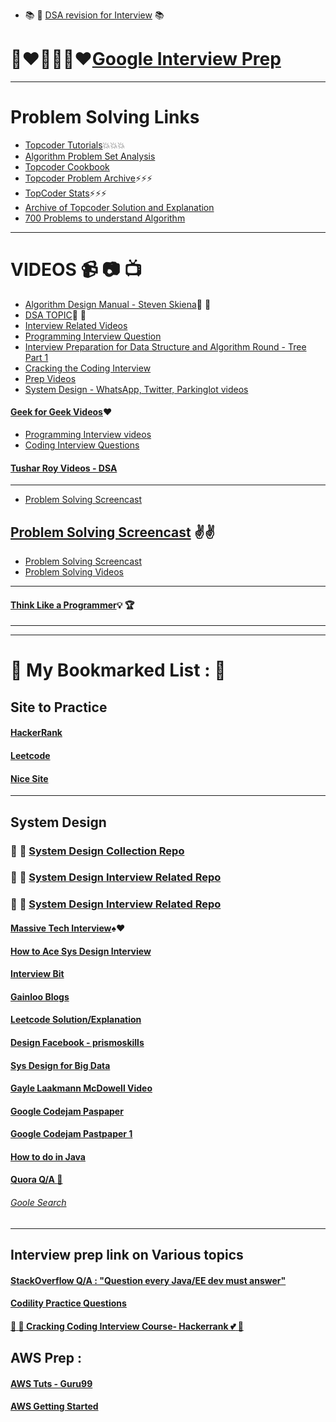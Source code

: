 * :books: :book: [DSA revision for Interview](http://www.columbia.edu/~jxz2101/#12) :books:

# :blue_heart::heart::yellow_heart::blue_heart::green_heart::heart:[Google Interview Prep](http://blog.gainlo.co/index.php/category/google-interview-preparation/)
---
# Problem Solving Links
* [Topcoder Tutorials](https://www.topcoder.com/community/data-science/data-science-tutorials/):boom::boom::boom:
* [Algorithm Problem Set Analysis](https://apps.topcoder.com/wiki/display/tc/Algorithm+Problem+Set+Analysis)
* [Topcoder Cookbook](https://apps.topcoder.com/forums/?module=Category&categoryID=4532)
* [Topcoder Problem Archive](https://community.topcoder.com/tc?module=ProblemArchive&sr=&er=&sc=&sd=&class=&cat=Search&div1l=&div2l=&mind1s=&mind2s=&maxd1s=&maxd2s=&wr=):zap::zap::zap:
* [TopCoder Stats](https://community.topcoder.com/stat?c=last_match):zap::zap::zap:
* [Archive of Topcoder Solution and Explanation](http://web.eecs.utk.edu/~plank/topcoder-writeups/)
* [700 Problems to understand Algorithm](http://praveendhinwacoding.blogspot.in/2013/06/700-problems-to-understand-you-complete.html)

---
# VIDEOS :video_camera: :camera: :tv: 
* [Algorithm Design Manual - Steven Skiena](https://www.youtube.com/playlist?list=PLOtl7M3yp-DV69F32zdK7YJcNXpTunF2b):bookmark: :book: 
* [DSA TOPIC](https://www.youtube.com/channel/UCmY63R8Xn20c6uIzcGgmI9A):cop: :metal: 
* [Interview Related Videos](https://www.youtube.com/channel/UCZSfwNcYIpqO8B9wnBg4HWA)
* [Programming Interview Question](https://www.youtube.com/playlist?list=PLamzFoFxwoNjPfxzaWqs7cZGsPYy0x_gI)
* [Interview Preparation for Data Structure and Algorithm Round - Tree Part 1](https://www.youtube.com/watch?v=TpMmcEwW524&t=1793s)
* [Cracking the Coding Interview](https://www.youtube.com/watch?v=4NIb9l3imAo&t=42s)
* [Prep Videos](https://www.youtube.com/channel/UCxX9wt5FWQUAAz4UrysqK9A/videos)
* [System Design - WhatsApp, Twitter, Parkinglot videos](https://www.youtube.com/channel/UC-vYrOAmtrx9sBzJAf3x_xw/videos)
#### [Geek for Geek Videos](https://www.youtube.com/watch?v=il_t1WVLNxk&list=PLqM7alHXFySGqCvcwfqqMrteqWukz9ZoE):hearts: 
* [Programming Interview videos](https://www.youtube.com/user/mycodeschool/videos)
* [Coding Interview Questions](https://www.youtube.com/playlist?list=PLNmW52ef0uwsjnM06LweaYEZr-wjPKBnj)
#### [Tushar Roy Videos - DSA](https://www.youtube.com/user/tusharroy2525)

---
* [Problem Solving Screencast](https://www.youtube.com/channel/UCjlLfxSPkYluCDetlwbLpjQ)
## [Problem Solving Screencast](https://www.youtube.com/user/petrmitrichev/videos) :v::v:
* [Problem Solving Screencast](https://www.youtube.com/user/Endagorion/videos)
* [Problem Solving Videos](https://www.youtube.com/channel/UC5sUXTFSRkZSCcGGxE7LQDQ/videos)


---

#### [Think Like a Programmer](https://www.youtube.com/playlist?list=PLKQ5LYb497AZIZe9dBWy8GwLluVaMQVj0):bulb: :trophy:


---
---

# :thought_balloon: My Bookmarked List : :thought_balloon:

## Site to Practice

#### [HackerRank](https://www.hackerrank.com/)
#### [Leetcode](https://leetcode.com/)
#### [Nice Site](http://n00tc0d3r.blogspot.com/)


--- 



## System Design 

### :pushpin: :paperclip: [System Design Collection Repo](https://github.com/donnemartin/system-design-primer)
### :pushpin: :paperclip: [System Design Interview Related Repo](https://github.com/checkcheckzz/system-design-interview)
### :pushpin: :paperclip: [System Design Interview Related Repo](https://github.com/shashank88/system_design)

#### [Massive Tech Interview](http://massivetechinterview.blogspot.com/2015/06/algorithm-how-to-count-number-of.html):spades::hearts:

#### [How to Ace Sys Design Interview](https://www.palantir.com/how-to-ace-a-systems-design-interview/)

#### [Interview Bit](https://www.interviewbit.com/courses/system-design/topics/storage-scalability/)

#### [Gainloo Blogs](http://blog.gainlo.co/index.php/category/system-design-interview-questions/)

#### [Leetcode Solution/Explanation](http://www.learn4master.com/data-structures/hashtable/leetcode-lru-cache-solution-in-java)

#### [Design Facebook - prismoskills](http://prismoskills.appspot.com/lessons/System_Design_and_Big_Data/Chapter_08_-_Designing_Facebook.jsp)

#### [Sys Design for Big Data](http://n00tc0d3r.blogspot.com/2013/09/big-data-consistent-hashing.html)

#### [Gayle Laakmann McDowell Video](https://www.youtube.com/results?search_query=Gayle+Laakmann+McDowell)

#### [Google Codejam Paspaper](https://code.google.com/codejam/contests.html)

#### [Google Codejam Pastpaper 1](https://code.google.com/codejam/contest/7234486/dashboard)

#### [How to do in Java](http://howtodoinjava.com/java-best-practices/)

#### [Quora Q/A :speech_balloon:](https://www.quora.com/Which-are-the-frequently-asked-interview-questions-for-Java-Engineers)

###### [Goole Search](https://www.google.com/webhp?sourceid=chrome-instant&ion=1&espv=2&ie=UTF-8#q=system%20design%20interview%20questions)



--- 

## Interview prep link on Various topics

#### [StackOverflow Q/A : "Question every Java/EE dev must answer"](http://stackoverflow.com/questions/2114212/questions-every-good-java-java-ee-developer-should-be-able-to-answer)
#### [Codility Practice Questions](https://codility.com/programmers/lessons/1-iterations/)

#### [:angel: :sparkling_heart: Cracking Coding Interview Course- Hackerrank :two_hearts:  :purple_heart:](https://www.hackerrank.com/domains/tutorials/cracking-the-coding-interview)

## AWS Prep :
#### [AWS Tuts - Guru99](http://www.guru99.com/aws-tutorial.html)
#### [AWS Getting Started](https://aws.amazon.com/getting-started/tutorials/)
